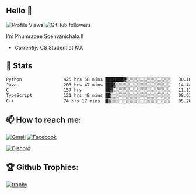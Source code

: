 
<h2>Hello 👋</h2> 

![Profile Views](https://komarev.com/ghpvc/?username=Homiez09&label=Profile%20views&color=0e75b6&style=flat)
![GitHub followers](https://img.shields.io/github/followers/HomieZ09.svg?style=social&label=Follow)


I'm Phumrapee Soenvanichakul!

- <i>Currently:</i> CS Student at KU.

<h2>👀 Stats</h2>

<!--START_SECTION:waka-->

```txt
Python                425 hrs 58 mins ███████▓░░░░░░░░░░░░░░░░░   30.18 %
Java                  203 hrs 47 mins ███▓░░░░░░░░░░░░░░░░░░░░░   14.44 %
C                     157 hrs         ██▓░░░░░░░░░░░░░░░░░░░░░░   11.12 %
TypeScript            121 hrs 48 mins ██░░░░░░░░░░░░░░░░░░░░░░░   08.63 %
C++                   74 hrs 17 mins  █▒░░░░░░░░░░░░░░░░░░░░░░░   05.26 %
```

<!--END_SECTION:waka-->

<h2>📫 How to reach me:</h2>

<a href="mailto:phumrapeesoen1@gmail.com">![Gmail](https://img.shields.io/badge/Gmail-D14836?style=for-the-badge&logo=gmail&logoColor=white)</a> 
<a href="https://web.facebook.com/phumrapee.soenvanichakul.3/">![Facebook](https://img.shields.io/badge/Facebook-4267B2?style=for-the-badge&logo=facebook&logoColor=white)</a>

<a href="https://discord.gg/EWnAEUtFVm">![Discord](https://discord.c99.nl/widget/theme-1/297740667784921089.png)</a> 

<h2>🏆 Github Trophies:</h2>

[![trophy](https://github-profile-trophy.vercel.app/?username=Homiez09&theme=discord&row=1)](https://github.com/ryo-ma/github-profile-trophy)
